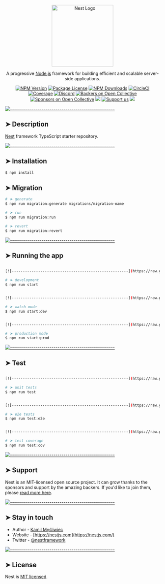 <p align="center">
  <a href="http://nestjs.com/" target="blank"><img src="https://nestjs.com/img/logo-small.svg" width="200" alt="Nest Logo" /></a>
</p>

[circleci-image]: https://img.shields.io/circleci/build/github/nestjs/nest/master?token=abc123def456
[circleci-url]: https://circleci.com/gh/nestjs/nest

  <p align="center">A progressive <a href="http://nodejs.org" target="_blank">Node.js</a> framework for building efficient and scalable server-side applications.</p>
    <p align="center">
<a href="https://www.npmjs.com/~nestjscore" target="_blank"><img src="https://img.shields.io/npm/v/@nestjs/core.svg" alt="NPM Version" /></a>
<a href="https://www.npmjs.com/~nestjscore" target="_blank"><img src="https://img.shields.io/npm/l/@nestjs/core.svg" alt="Package License" /></a>
<a href="https://www.npmjs.com/~nestjscore" target="_blank"><img src="https://img.shields.io/npm/dm/@nestjs/common.svg" alt="NPM Downloads" /></a>
<a href="https://circleci.com/gh/nestjs/nest" target="_blank"><img src="https://img.shields.io/circleci/build/github/nestjs/nest/master" alt="CircleCI" /></a>
<a href="https://coveralls.io/github/nestjs/nest?branch=master" target="_blank"><img src="https://coveralls.io/repos/github/nestjs/nest/badge.svg?branch=master#9" alt="Coverage" /></a>
<a href="https://discord.gg/G7Qnnhy" target="_blank"><img src="https://img.shields.io/badge/discord-online-brightgreen.svg" alt="Discord"/></a>
<a href="https://opencollective.com/nest#backer" target="_blank"><img src="https://opencollective.com/nest/backers/badge.svg" alt="Backers on Open Collective" /></a>
<a href="https://opencollective.com/nest#sponsor" target="_blank"><img src="https://opencollective.com/nest/sponsors/badge.svg" alt="Sponsors on Open Collective" /></a>
  <a href="https://paypal.me/kamilmysliwiec" target="_blank"><img src="https://img.shields.io/badge/Donate-PayPal-ff3f59.svg"/></a>
    <a href="https://opencollective.com/nest#sponsor"  target="_blank"><img src="https://img.shields.io/badge/Support%20us-Open%20Collective-41B883.svg" alt="Support us"></a>
  <a href="https://twitter.com/nestframework" target="_blank"><img src="https://img.shields.io/twitter/follow/nestframework.svg?style=social&label=Follow"></a>
</p>
  <!--[![Backers on Open Collective](https://opencollective.com/nest/backers/badge.svg)](https://opencollective.com/nest#backer)
  [![Sponsors on Open Collective](https://opencollective.com/nest/sponsors/badge.svg)](https://opencollective.com/nest#sponsor)-->


[![-----------------------------------------------------](https://raw.githubusercontent.com/andreasbm/readme/master/assets/lines/colored.png)](#description)

## ➤ Description

[Nest](https://github.com/nestjs/nest) framework TypeScript starter repository.


[![-----------------------------------------------------](https://raw.githubusercontent.com/andreasbm/readme/master/assets/lines/colored.png)](#installation)

## ➤ Installation

```bash
$ npm install
```

## ➤ Migration

```bash
# ➤ generate
$ npm run migration:generate migrations/migration-name

# ➤ run
$ npm run migration:run

# ➤ revert
$ npm run migration:revert
```


[![-----------------------------------------------------](https://raw.githubusercontent.com/andreasbm/readme/master/assets/lines/colored.png)](#running-the-app)

## ➤ Running the app

```bash

[![-----------------------------------------------------](https://raw.githubusercontent.com/andreasbm/readme/master/assets/lines/colored.png)](#development)

# ➤ development
$ npm run start


[![-----------------------------------------------------](https://raw.githubusercontent.com/andreasbm/readme/master/assets/lines/colored.png)](#watch-mode)

# ➤ watch mode
$ npm run start:dev


[![-----------------------------------------------------](https://raw.githubusercontent.com/andreasbm/readme/master/assets/lines/colored.png)](#production-mode)

# ➤ production mode
$ npm run start:prod
```


[![-----------------------------------------------------](https://raw.githubusercontent.com/andreasbm/readme/master/assets/lines/colored.png)](#test)

## ➤ Test

```bash

[![-----------------------------------------------------](https://raw.githubusercontent.com/andreasbm/readme/master/assets/lines/colored.png)](#unit-tests)

# ➤ unit tests
$ npm run test


[![-----------------------------------------------------](https://raw.githubusercontent.com/andreasbm/readme/master/assets/lines/colored.png)](#e2e-tests)

# ➤ e2e tests
$ npm run test:e2e


[![-----------------------------------------------------](https://raw.githubusercontent.com/andreasbm/readme/master/assets/lines/colored.png)](#test-coverage)

# ➤ test coverage
$ npm run test:cov
```


[![-----------------------------------------------------](https://raw.githubusercontent.com/andreasbm/readme/master/assets/lines/colored.png)](#support)

## ➤ Support

Nest is an MIT-licensed open source project. It can grow thanks to the sponsors and support by the amazing backers. If you'd like to join them, please [read more here](https://docs.nestjs.com/support).


[![-----------------------------------------------------](https://raw.githubusercontent.com/andreasbm/readme/master/assets/lines/colored.png)](#stay-in-touch)

## ➤ Stay in touch

- Author - [Kamil Myśliwiec](https://kamilmysliwiec.com)
- Website - [https://nestjs.com](https://nestjs.com/)
- Twitter - [@nestframework](https://twitter.com/nestframework)


[![-----------------------------------------------------](https://raw.githubusercontent.com/andreasbm/readme/master/assets/lines/colored.png)](#license)

## ➤ License

Nest is [MIT licensed](LICENSE).
